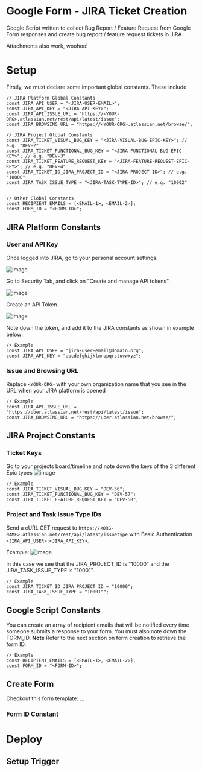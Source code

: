 # Google Form - JIRA Ticket Creation
Google Script written to collect Bug Report / Feature Request from Google Form responses and create bug report / feature request tickets in JIRA.

Attachments also work, woohoo!


# Setup

Firstly, we must declare some important global constants. These include
```
// JIRA Platform Global Constants
const JIRA_API_USER = "<JIRA-USER-EMAIL>";
const JIRA_API_KEY = "<JIRA-API-KEY>";
const JIRA_API_ISSUE_URL = "https://<YOUR-ORG>.atlassian.net/rest/api/latest/issue";
const JIRA_BROWSING_URL = "https://<YOUR-ORG>.atlassian.net/browse/";

// JIRA Project Global Constants
const JIRA_TICKET_VISUAL_BUG_KEY = "<JIRA-VISUAL-BUG-EPIC-KEY>"; // e.g. "DEV-2"
const JIRA_TICKET_FUNCTIONAL_BUG_KEY = "<JIRA-FUNCTIONAL-BUG-EPIC-KEY>"; // e.g. "DEV-3"
const JIRA_TICKET_FEATURE_REQUEST_KEY = "<JIRA-FEATURE-REQUEST-EPIC-KEY>"; // e.g. "DEV-4"
const JIRA_TICKET_ID_JIRA_PROJECT_ID = "<JIRA-PROJECT-ID>"; // e.g. "10000"
const JIRA_TASK_ISSUE_TYPE = "<JIRA-TASK-TYPE-ID>"; // e.g. "10002"


// Other Global Constants
const RECIPIENT_EMAILS = [<EMAIL-1>, <EMAIL-2>];
const FORM_ID = "<FORM-ID>";
```

## JIRA Platform Constants

### User and API Key

   Once logged into JIRA, go to your personal account settings.
   
   ![image](https://github.com/pvico12/google-form-to-jira/assets/73671546/5718ad87-3b36-4717-ac4e-762be7c5bff8)

   Go to Security Tab, and click on "Create and manage API tokens".
   
   ![image](https://github.com/pvico12/google-form-to-jira/assets/73671546/28b6995e-0773-42d4-a5f3-e417b183f344)

   Create an API Token.
   
   ![image](https://github.com/pvico12/google-form-to-jira/assets/73671546/a9b72b4b-af59-4875-8d58-c09bfa510131)

   Note down the token, and add it to the JIRA constants as shown in example below:
   ```
   // Example
   const JIRA_API_USER = "jira-user-email@domain.org";
   const JIRA_API_KEY = "abcdefghijklmnopqrstuvwxyz";
   ```

### Issue and Browsing URL

   Replace ```<YOUR-ORG>``` with your own organization name that you see in the URL when your JIRA platform is opened
   ```
   // Example
   const JIRA_API_ISSUE_URL = "https://uber.atlassian.net/rest/api/latest/issue";
   const JIRA_BROWSING_URL = "https://uber.atlassian.net/browse/";
   ```

## JIRA Project Constants

### Ticket Keys

Go to your projects board/timeline and note down the keys of the 3 different Epic types
![image](https://github.com/pvico12/google-form-to-jira/assets/73671546/ae64b3a0-4b15-4b4c-8387-b6da0e38bc57)

```
// Example
const JIRA_TICKET_VISUAL_BUG_KEY = "DEV-56";
const JIRA_TICKET_FUNCTIONAL_BUG_KEY = "DEV-57";
const JIRA_TICKET_FEATURE_REQUEST_KEY = "DEV-58";
```

### Project and Task Issue Type IDs

Send a cURL GET request to ```https://<ORG-NAME>.atlassian.net/rest/api/latest/issuetype``` with Basic Authentication ```<JIRA_API_USER>:<JIRA_API_KEY>```.

Example:
![image](https://github.com/pvico12/google-form-to-jira/assets/73671546/c875fcfd-2d49-453d-97f9-6eae971ac2bc)

In this case we see that the JIRA_PROJECT_ID is "10000" and the JIRA_TASK_ISSUE_TYPE is "10001".

```
// Example
const JIRA_TICKET_ID_JIRA_PROJECT_ID = "10000";
const JIRA_TASK_ISSUE_TYPE = "10001"";
```


## Google Script Constants

You can create an array of recipient emails that will be notified every time someone submits a response to your form.
You must also note down the FORM_ID. **Note** Refer to the next section on form creation to retrieve the form ID.
```
// Example
const RECIPIENT_EMAILS = [<EMAIL-1>, <EMAIL-2>];
const FORM_ID = "<FORM-ID>";
```

## Create Form
Checkout this form template: ...

### Form ID Constant


# Deploy

## Setup Trigger




